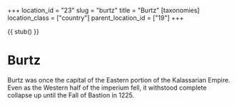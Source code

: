 +++
location_id = "23"
slug = "burtz"
title = "Burtz"
[taxonomies]
location_class = ["country"]
parent_location_id = ["19"]
+++

{{ stub() }}

# Burtz

Burtz was once the capital of the Eastern portion of the Kalassarian Empire.
Even as the Western half of the imperium fell, it withstood complete collapse up
until the Fall of Bastion in 1225.